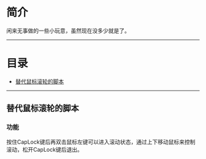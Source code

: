 # 简介

闲来无事做的一些小玩意，虽然现在没多少就是了。

---

# 目录

- [替代鼠标滚轮的脚本](#替代鼠标滚轮的脚本)

---

## 替代鼠标滚轮的脚本

### 功能

按住CapLock键后再双击鼠标左键可以进入滚动状态，通过上下移动鼠标来控制滚动，松开CapLock键后退出。